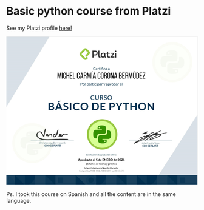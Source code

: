 # Basic python course from Platzi


See my Platzi profile [here!](https://platzi.com/p/michel_brmdz/)

![Screenshot](diploma.png)


Ps. I took this course on Spanish and all the content are in the same language.